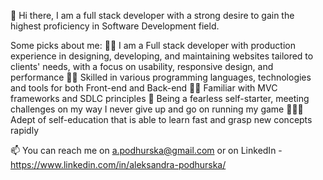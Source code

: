 👋 Hi there, I am a full stack developer with a strong desire to gain the highest proficiency in Software Development field.

Some picks about me:
✍🏻 I am a Full stack developer with production experience in designing, developing, and maintaining websites tailored to clients' needs, with a focus on usability, responsive design, and performance
🥷🏻 Skilled in various programming languages, technologies and tools for both Front-end and Back-end
🤝🏻 Familiar with MVC frameworks and SDLC principles
🦁 Being a fearless self-starter, meeting challenges on my way I never give up and go on running my game
👩🏻‍💻 Adept of self-education that is able to learn fast and grasp new concepts rapidly

📫 You can reach me on a.podhurska@gmail.com or on LinkedIn - https://www.linkedin.com/in/aleksandra-podhurska/

<!---
aleksandrapodhurska/aleksandrapodhurska is a ✨ special ✨ repository because its `README.md` (this file) appears on your GitHub profile.
You can click the Preview link to take a look at your changes.
--->
